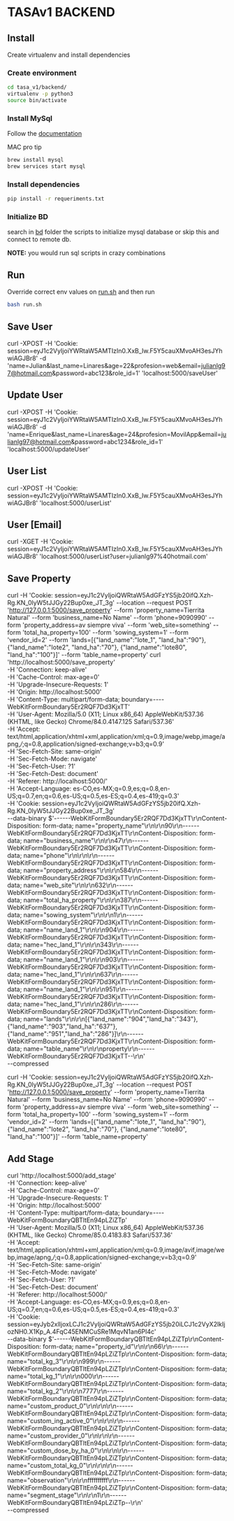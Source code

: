 # TASAv1 BACKEND

## Install

Create virtualenv and install dependencies

### Create environment

```bash
cd tasa_v1/backend/
virtualenv -p python3
source bin/activate
```

### Install MySql

Follow the [documentation](https://dev.mysql.com/doc/mysql-installation-excerpt/5.7/en/)

MAC pro tip

```bash
brew install mysql
brew services start mysql
```

### Install dependencies

```bash
pip install -r requeriments.txt
```

### Initialize BD

search in [bd](../bd) folder the scripts to initialize mysql database or skip this and connect to remote db.

**NOTE:** you would run sql scripts in crazy combinations

## Run

Override correct env values on [run.sh](./run.sh) and then run

``` bash
bash run.sh  
```

## Save User
curl -XPOST -H 'Cookie: session=eyJ1c2VyIjoiYWRtaW5AMTIzIn0.XxB_Iw.F5Y5cauXMvoAH3esJYhwiAGJBr8' -d 'name=Julian&last_name=Linares&age=22&profesion=web&email=julianlg97@hotmail.com&password=abc123&role_id=1' 'localhost:5000/saveUser'

## Update User 
curl -XPOST -H 'Cookie: session=eyJ1c2VyIjoiYWRtaW5AMTIzIn0.XxB_Iw.F5Y5cauXMvoAH3esJYhwiAGJBr8' -d 'name=Enrique&last_name=Linares&age=24&profesion=MovilApp&email=julianlg97@hotmail.com&password=abc1234&role_id=1' 'localhost:5000/updateUser'

## User List
curl -XPOST -H 'Cookie: session=eyJ1c2VyIjoiYWRtaW5AMTIzIn0.XxB_Iw.F5Y5cauXMvoAH3esJYhwiAGJBr8' 'localhost:5000/userList'

## User [Email]
curl -XGET -H 'Cookie: session=eyJ1c2VyIjoiYWRtaW5AMTIzIn0.XxB_Iw.F5Y5cauXMvoAH3esJYhwiAGJBr8' 'localhost:5000/userList?user=julianlg97%40hotmail.com'


## Save Property
curl -H 'Cookie: session=eyJ1c2VyIjoiQWRtaW5AdGFzYS5jb20ifQ.Xzh-Rg.KN_0lyW5tJJGy22Bup0xe_JT_3g' --location --request POST 'http://127.0.0.1:5000/save_property' --form 'property_name=Tierrita Natural' --form 'business_name=No Name' --form 'phone=9090990' --form 'property_address=av siempre viva' --form 'web_site=something' --form 'total_ha_property=100' --form 'sowing_system=1' --form 'vendor_id=2' --form 'lands=[{"land_name":"lote_1", "land_ha":"90"}, {"land_name":"lote2", "land_ha":"70"}, {"land_name":"lote80", "land_ha":"100"}]' --form 'table_name=property'
curl 'http://localhost:5000/save_property' \
  -H 'Connection: keep-alive' \
  -H 'Cache-Control: max-age=0' \
  -H 'Upgrade-Insecure-Requests: 1' \
  -H 'Origin: http://localhost:5000' \
  -H 'Content-Type: multipart/form-data; boundary=----WebKitFormBoundary5Er2RQF7Dd3KjxTT' \
  -H 'User-Agent: Mozilla/5.0 (X11; Linux x86_64) AppleWebKit/537.36 (KHTML, like Gecko) Chrome/84.0.4147.125 Safari/537.36' \
  -H 'Accept: text/html,application/xhtml+xml,application/xml;q=0.9,image/webp,image/apng,*/*;q=0.8,application/signed-exchange;v=b3;q=0.9' \
  -H 'Sec-Fetch-Site: same-origin' \
  -H 'Sec-Fetch-Mode: navigate' \
  -H 'Sec-Fetch-User: ?1' \
  -H 'Sec-Fetch-Dest: document' \
  -H 'Referer: http://localhost:5000/' \
  -H 'Accept-Language: es-CO,es-MX;q=0.9,es;q=0.8,en-US;q=0.7,en;q=0.6,es-US;q=0.5,es-ES;q=0.4,es-419;q=0.3' \
  -H 'Cookie: session=eyJ1c2VyIjoiQWRtaW5AdGFzYS5jb20ifQ.Xzh-Rg.KN_0lyW5tJJGy22Bup0xe_JT_3g' \
  --data-binary $'------WebKitFormBoundary5Er2RQF7Dd3KjxTT\r\nContent-Disposition: form-data; name="property_name"\r\n\r\n90\r\n------WebKitFormBoundary5Er2RQF7Dd3KjxTT\r\nContent-Disposition: form-data; name="business_name"\r\n\r\n47\r\n------WebKitFormBoundary5Er2RQF7Dd3KjxTT\r\nContent-Disposition: form-data; name="phone"\r\n\r\n\r\n------WebKitFormBoundary5Er2RQF7Dd3KjxTT\r\nContent-Disposition: form-data; name="property_address"\r\n\r\n584\r\n------WebKitFormBoundary5Er2RQF7Dd3KjxTT\r\nContent-Disposition: form-data; name="web_site"\r\n\r\n632\r\n------WebKitFormBoundary5Er2RQF7Dd3KjxTT\r\nContent-Disposition: form-data; name="total_ha_property"\r\n\r\n387\r\n------WebKitFormBoundary5Er2RQF7Dd3KjxTT\r\nContent-Disposition: form-data; name="sowing_system"\r\n\r\n1\r\n------WebKitFormBoundary5Er2RQF7Dd3KjxTT\r\nContent-Disposition: form-data; name="name_land_1"\r\n\r\n904\r\n------WebKitFormBoundary5Er2RQF7Dd3KjxTT\r\nContent-Disposition: form-data; name="hec_land_1"\r\n\r\n343\r\n------WebKitFormBoundary5Er2RQF7Dd3KjxTT\r\nContent-Disposition: form-data; name="name_land_1"\r\n\r\n903\r\n------WebKitFormBoundary5Er2RQF7Dd3KjxTT\r\nContent-Disposition: form-data; name="hec_land_1"\r\n\r\n637\r\n------WebKitFormBoundary5Er2RQF7Dd3KjxTT\r\nContent-Disposition: form-data; name="name_land_1"\r\n\r\n951\r\n------WebKitFormBoundary5Er2RQF7Dd3KjxTT\r\nContent-Disposition: form-data; name="hec_land_1"\r\n\r\n286\r\n------WebKitFormBoundary5Er2RQF7Dd3KjxTT\r\nContent-Disposition: form-data; name="lands"\r\n\r\n[{"land_name":"904","land_ha":"343"},{"land_name":"903","land_ha":"637"},{"land_name":"951","land_ha":"286"}]\r\n------WebKitFormBoundary5Er2RQF7Dd3KjxTT\r\nContent-Disposition: form-data; name="table_name"\r\n\r\nproperty\r\n------WebKitFormBoundary5Er2RQF7Dd3KjxTT--\r\n' \
  --compressed


  curl -H 'Cookie: session=eyJ1c2VyIjoiQWRtaW5AdGFzYS5jb20ifQ.Xzh-Rg.KN_0lyW5tJJGy22Bup0xe_JT_3g' --location --request POST 'http://127.0.0.1:5000/save_property' --form 'property_name=Tierrita Natural' --form 'business_name=No Name' --form 'phone=9090990' --form 'property_address=av siempre viva' --form 'web_site=something' --form 'total_ha_property=100' --form 'sowing_system=1' --form 'vendor_id=2' --form 'lands=[{"land_name":"lote_1", "land_ha":"90"}, {"land_name":"lote2", "land_ha":"70"}, {"land_name":"lote80", "land_ha":"100"}]' --form 'table_name=property'


## Add Stage

curl 'http://localhost:5000/add_stage' \
  -H 'Connection: keep-alive' \
  -H 'Cache-Control: max-age=0' \
  -H 'Upgrade-Insecure-Requests: 1' \
  -H 'Origin: http://localhost:5000' \
  -H 'Content-Type: multipart/form-data; boundary=----WebKitFormBoundaryQBTltEn94pLZiZTp' \
  -H 'User-Agent: Mozilla/5.0 (X11; Linux x86_64) AppleWebKit/537.36 (KHTML, like Gecko) Chrome/85.0.4183.83 Safari/537.36' \
  -H 'Accept: text/html,application/xhtml+xml,application/xml;q=0.9,image/avif,image/webp,image/apng,*/*;q=0.8,application/signed-exchange;v=b3;q=0.9' \
  -H 'Sec-Fetch-Site: same-origin' \
  -H 'Sec-Fetch-Mode: navigate' \
  -H 'Sec-Fetch-User: ?1' \
  -H 'Sec-Fetch-Dest: document' \
  -H 'Referer: http://localhost:5000/' \
  -H 'Accept-Language: es-CO,es-MX;q=0.9,es;q=0.8,en-US;q=0.7,en;q=0.6,es-US;q=0.5,es-ES;q=0.4,es-419;q=0.3' \
  -H 'Cookie: session=eyJyb2xlIjoxLCJ1c2VyIjoiQWRtaW5AdGFzYS5jb20iLCJ1c2VyX2lkIjozNH0.X1Kp_A.4FqC45ENMCuSRe1MqvN1an6PI4c' \
  --data-binary $'------WebKitFormBoundaryQBTltEn94pLZiZTp\r\nContent-Disposition: form-data; name="property_id"\r\n\r\n66\r\n------WebKitFormBoundaryQBTltEn94pLZiZTp\r\nContent-Disposition: form-data; name="total_kg_3"\r\n\r\n999\r\n------WebKitFormBoundaryQBTltEn94pLZiZTp\r\nContent-Disposition: form-data; name="total_kg_1"\r\n\r\n000\r\n------WebKitFormBoundaryQBTltEn94pLZiZTp\r\nContent-Disposition: form-data; name="total_kg_2"\r\n\r\n7777\r\n------WebKitFormBoundaryQBTltEn94pLZiZTp\r\nContent-Disposition: form-data; name="custom_product_0"\r\n\r\n\r\n------WebKitFormBoundaryQBTltEn94pLZiZTp\r\nContent-Disposition: form-data; name="custom_ing_active_0"\r\n\r\n\r\n------WebKitFormBoundaryQBTltEn94pLZiZTp\r\nContent-Disposition: form-data; name="custom_provider_0"\r\n\r\n\r\n------WebKitFormBoundaryQBTltEn94pLZiZTp\r\nContent-Disposition: form-data; name="custom_dose_by_ha_0"\r\n\r\n\r\n------WebKitFormBoundaryQBTltEn94pLZiZTp\r\nContent-Disposition: form-data; name="custom_total_kg_0"\r\n\r\n\r\n------WebKitFormBoundaryQBTltEn94pLZiZTp\r\nContent-Disposition: form-data; name="observation"\r\n\r\nffffffffff\r\n------WebKitFormBoundaryQBTltEn94pLZiZTp\r\nContent-Disposition: form-data; name="segment_stage"\r\n\r\n1\r\n------WebKitFormBoundaryQBTltEn94pLZiZTp--\r\n' \
  --compressed
